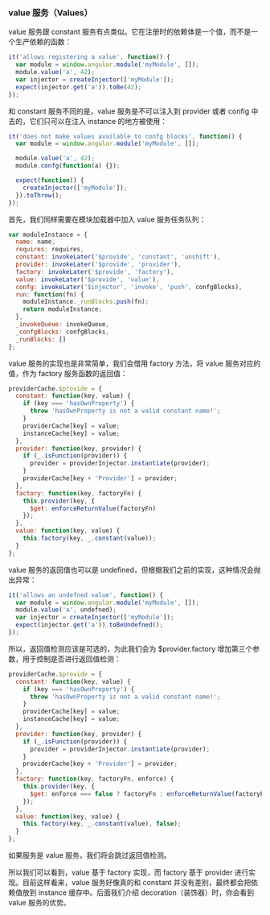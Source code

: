 ### value 服务（Values）

value 服务跟 constant 服务有点类似。它在注册时的依赖体是一个值，而不是一个生产依赖的函数：

```js
it('allows registering a value', function() {
  var module = window.angular.module('myModule', []);
  module.value('a', 42);
  var injector = createInjector(['myModule']);
  expect(injector.get('a')).toBe(42);
});
```

和 constant 服务不同的是，value 服务是不可以注入到 provider 或者 config 中去的，它们只可以在注入 instance 的地方被使用：

```js
it('does not make values available to confg blocks', function() {
  var module = window.angular.module('myModule', []);

  module.value('a', 42);
  module.confg(function(a) {});

  expect(function() {
    createInjector(['myModule']);
  }).toThrow();
});
```

首先，我们同样需要在模块加载器中加入 value 服务任务队列：

```js
var moduleInstance = {
  name: name,
  requires: requires,
  constant: invokeLater('$provide', 'constant', 'unshift'),
  provider: invokeLater('$provide', 'provider'),
  factory: invokeLater('$provide', 'factory'),
  value: invokeLater('$provide', 'value'),
  confg: invokeLater('$injector', 'invoke', 'push', confgBlocks),
  run: function(fn) {
    moduleInstance._runBlocks.push(fn);
    return moduleInstance;
  },
  _invokeQueue: invokeQueue,
  _confgBlocks: confgBlocks,
  _runBlocks: []
};
```

value 服务的实现也是非常简单，我们会借用 factory 方法，将 value 服务对应的值，作为 factory 服务函数的返回值：

```js
providerCache.$provide = {
  constant: function(key, value) {
    if (key === 'hasOwnProperty') {
      throw 'hasOwnProperty is not a valid constant name!';
    }
    providerCache[key] = value;
    instanceCache[key] = value;
  },
  provider: function(key, provider) {
    if (_.isFunction(provider)) {
      provider = providerInjector.instantiate(provider);
    }
    providerCache[key + 'Provider'] = provider;
  },
  factory: function(key, factoryFn) {
    this.provider(key, {
      $get: enforceReturnValue(factoryFn)
    });
  },
  value: function(key, value) {
    this.factory(key, _.constant(value));
  }
};
```

value 服务的返回值也可以是 undefined，但根据我们之前的实现，这种情况会抛出异常：

```js
it('allows an undefned value', function() {
  var module = window.angular.module('myModule', []);
  module.value('a', undefned);
  var injector = createInjector(['myModule']);
  expect(injector.get('a')).toBeUndefned();
});
```

所以，返回值检测应该是可选的，为此我们会为 $provider.factory 增加第三个参数，用于控制是否进行返回值检测：

```js
providerCache.$provide = {
  constant: function(key, value) {
    if (key === 'hasOwnProperty') {
      throw 'hasOwnProperty is not a valid constant name!';
    }
    providerCache[key] = value;
    instanceCache[key] = value;
  },
  provider: function(key, provider) {
    if (_.isFunction(provider)) {
      provider = providerInjector.instantiate(provider);
    }
    providerCache[key + 'Provider'] = provider;
  },
  factory: function(key, factoryFn, enforce) {
    this.provider(key, {
      $get: enforce === false ? factoryFn : enforceReturnValue(factoryFn)
    });
  },
  value: function(key, value) {
    this.factory(key, _.constant(value), false);
  }
};
```

如果服务是 value 服务，我们将会跳过返回值检测。

所以我们可以看到，value 基于 factory 实现，而 factory 基于 provider 进行实现。目前这样看来，value 服务好像真的和 constant 并没有差别，最终都会把依赖值放到 instance 缓存中。后面我们介绍 decoration（装饰器）时，你会看到 value 服务的优势。